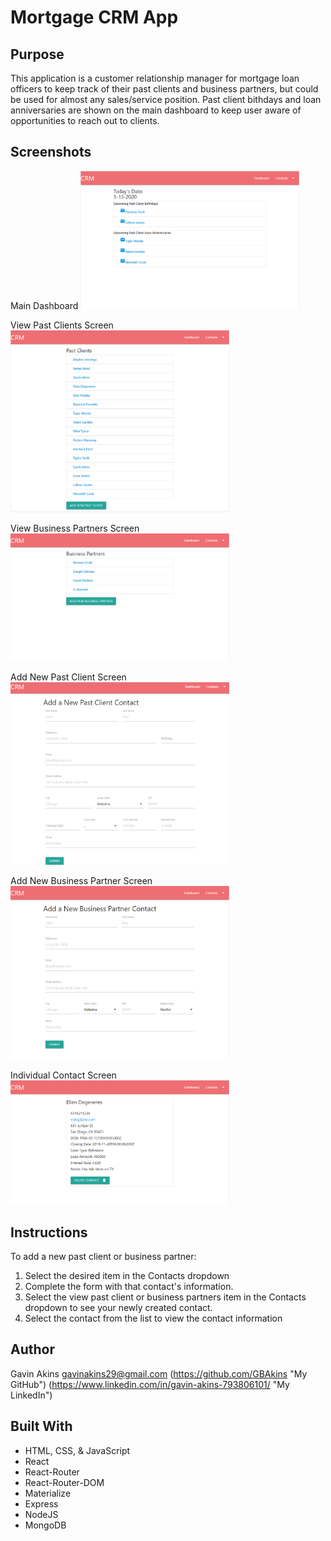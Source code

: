# Mortgage CRM App

## Purpose

This application is a customer relationship manager for mortgage loan officers to keep track of their past clients and business partners, but could be used for almost any sales/service position. Past client bithdays and loan anniversaries are shown on the main dashboard to keep user aware of opportunities to reach out to clients.

## Screenshots

Main Dashboard
<img src="images/CRM-Dashboard.png" width="350">

View Past Clients Screen
<img src="images/CRM-Past-Clients.png" width="350">

View Business Partners Screen
<img src="images/CRM-Business-Partners.png" width="350">

Add New Past Client Screen
<img src="images/CRM-New-Past-Client.png" width="350">

Add New Business Partner Screen
<img src="images/CRM-New-Bus-Partner.png" width="350">

Individual Contact Screen
<img src="images/CRM-View-Contact.png" width="350">

## Instructions

To add a new past client or business partner:
1. Select the desired item in the Contacts dropdown
2. Complete the form with that contact's information.
3. Select the  view past client or business partners item in the Contacts dropdown to see your newly created contact.
4. Select the contact from the list to view the contact information

## Author
Gavin Akins
gavinakins29@gmail.com
(https://github.com/GBAkins "My GitHub")
(https://www.linkedin.com/in/gavin-akins-793806101/ "My LinkedIn")

## Built With
- HTML, CSS, & JavaScript
- React
- React-Router
- React-Router-DOM
- Materialize
- Express
- NodeJS
- MongoDB



